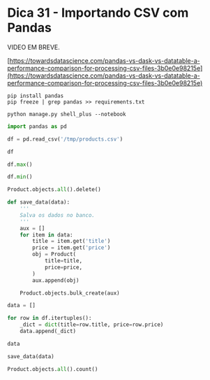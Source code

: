 # Dica 31 - Importando CSV com Pandas

VIDEO EM BREVE.

[https://towardsdatascience.com/pandas-vs-dask-vs-datatable-a-performance-comparison-for-processing-csv-files-3b0e0e98215e](https://towardsdatascience.com/pandas-vs-dask-vs-datatable-a-performance-comparison-for-processing-csv-files-3b0e0e98215e)


```
pip install pandas
pip freeze | grep pandas >> requirements.txt

python manage.py shell_plus --notebook
```

```python
import pandas as pd

df = pd.read_csv('/tmp/products.csv')

df

df.max()

df.min()

Product.objects.all().delete()

def save_data(data):
    '''
    Salva os dados no banco.
    '''
    aux = []
    for item in data:
        title = item.get('title')
        price = item.get('price')
        obj = Product(
            title=title,
            price=price,
        )
        aux.append(obj)

    Product.objects.bulk_create(aux)

data = []

for row in df.itertuples():
    _dict = dict(title=row.title, price=row.price)
    data.append(_dict)

data

save_data(data)

Product.objects.all().count()
```


